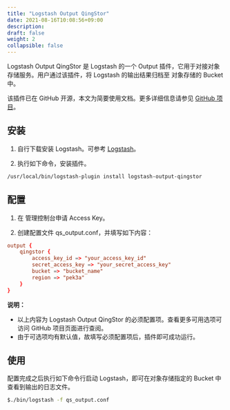 ```yaml
---
title: "Logstash Output QingStor"
date: 2021-08-16T10:08:56+09:00
description:
draft: false
weight: 2
collapsible: false
---
```


Logstash Output QingStor 是 Logstash 的一个 Output 插件，它用于对接对象存储服务。用户通过该插件，将 Logstash 的输出结果归档至 对象存储的 Bucket 中。

该插件已在 GitHub 开源，本文为简要使用文档。更多详细信息请参见 [GitHub 项目](https://github.com/yunify/logstash-output-qingstor)。

## 安装

1. 自行下载安装 Logstash。可参考 [Logstash](https://www.elastic.co/cn/downloads/past-releases#logstash)。

2. 执行如下命令，安装插件。
```bash
/usr/local/bin/logstash-plugin install logstash-output-qingstor
```

## 配置

1. 在 管理控制台申请 Access Key。

2. 创建配置文件 qs_output.conf，并填写如下内容：

```conf
output {
    qingstor {
        access_key_id => "your_access_key_id"
        secret_access_key => "your_secret_access_key"
        bucket => "bucket_name"
        region => "pek3a"
    }
}
```

   **说明：**
   - 以上内容为 Logstash Output QingStor 的必须配置项。查看更多可用选项可访问 GitHub 项目页面进行查阅。
   - 由于可选项均有默认值，故填写必须配置项后，插件即可成功运行。

## 使用

配置完成之后执行如下命令行启动 Logstash，即可在对象存储指定的 Bucket 中查看到输出的日志文件。

```bash
$./bin/logstash -f qs_output.conf
```

